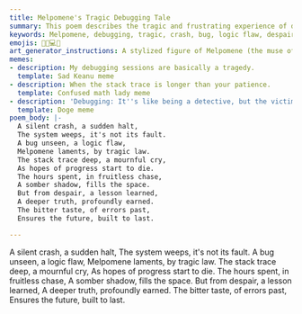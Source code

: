 ```yaml
---
title: Melpomene's Tragic Debugging Tale
summary: This poem describes the tragic and frustrating experience of debugging, where silent crashes and logic flaws lead to despair and wasted hours. However, it concludes with the valuable lessons learned from past errors, ensuring a more robust future.
keywords: Melpomene, debugging, tragic, crash, bug, logic flaw, despair, stack trace, errors, lessons learned, robust future
emojis: 🐛💔💻😭
art_generator_instructions: A stylized figure of Melpomene (the muse of tragedy) weeping over a crashed computer screen, from which a tangled, broken stack trace emerges. A small, mischievous bug is seen laughing in the background. The scene is filled with a somber, dark atmosphere, but a faint light of "lessons learned" begins to glow from the broken code. The overall feeling should be one of frustration, sadness, but ultimately, a sense of hard-earned wisdom.
memes:
- description: My debugging sessions are basically a tragedy.
  template: Sad Keanu meme
- description: When the stack trace is longer than your patience.
  template: Confused math lady meme
- description: 'Debugging: It''s like being a detective, but the victim is your code, and you''re the killer.'
  template: Doge meme
poem_body: |-
  A silent crash, a sudden halt,
  The system weeps, it's not its fault.
  A bug unseen, a logic flaw,
  Melpomene laments, by tragic law.
  The stack trace deep, a mournful cry,
  As hopes of progress start to die.
  The hours spent, in fruitless chase,
  A somber shadow, fills the space.
  But from despair, a lesson learned,
  A deeper truth, profoundly earned.
  The bitter taste, of errors past,
  Ensures the future, built to last.

---
```

A silent crash, a sudden halt,
The system weeps, it's not its fault.
A bug unseen, a logic flaw,
Melpomene laments, by tragic law.
The stack trace deep, a mournful cry,
As hopes of progress start to die.
The hours spent, in fruitless chase,
A somber shadow, fills the space.
But from despair, a lesson learned,
A deeper truth, profoundly earned.
The bitter taste, of errors past,
Ensures the future, built to last.